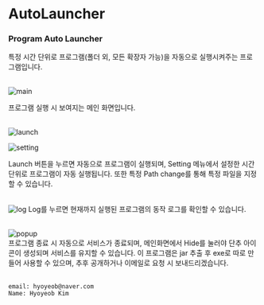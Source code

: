 # AutoLauncher
<h3>Program Auto Launcher</h3>
특정 시간 단위로 프로그램(폴더 외, 모든 확장자 가능)을 자동으로 실행시켜주는 프로그램입니다.<br><br>

![main](https://user-images.githubusercontent.com/40781419/54646735-6be96400-4ae3-11e9-93a5-61d3dde10e03.png)

프로그램 실행 시 보여지는 메인 화면입니다.<br><br>

![launch](https://user-images.githubusercontent.com/40781419/54646724-612ecf00-4ae3-11e9-8650-b348c1d25ab2.png)

![setting](https://user-images.githubusercontent.com/40781419/54646733-6b50cd80-4ae3-11e9-9cfe-78c716eafad9.png)

Launch 버튼을 누르면 자동으로 프로그램이 실행되며, Setting 메뉴에서 설정한 시간 단위로 프로그램이 자동 실행됩니다. 또한 특정 Path change를 통해 특정 파일을 지정할 수 있습니다.<br><br>

![log](https://user-images.githubusercontent.com/40781419/54646734-6b50cd80-4ae3-11e9-8b54-8ac698830487.png)
Log를 누르면 현재까지 실행된 프로그램의 동작 로그를 확인할 수 있습니다. <br><br>

![popup](https://user-images.githubusercontent.com/40781419/54646731-6b50cd80-4ae3-11e9-9ed7-c3d2b8edd0fe.png)
<br>프로그램 종료 시 자동으로 서비스가 종료되며, 메인화면에서 Hide를 눌러야 단추 아이콘이 생성되며 서비스를 유지할 수 있습니다. 이 프로그램은 jar 추출 후 exe로 따로 만들어 사용할 수 있으며, 추후 공개하거나 이메일로 요청 시 보내드리겠습니다.<br><br>

    email: hyoyeob@naver.com
    Name: Hyoyeob Kim
